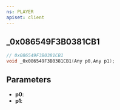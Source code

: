 ```yaml
---
ns: PLAYER
apiset: client
---
```

## _0x086549F3B0381CB1

```c
// 0x086549F3B0381CB1
void _0x086549F3B0381CB1(Any p0,Any p1);
```


## Parameters
* **p0**:
* **p1**: